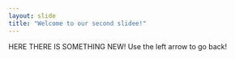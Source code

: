 ```yaml
---
layout: slide
title: "Welcome to our second slidee!"
---
```

HERE THERE IS SOMETHING NEW!
Use the left arrow to go back!